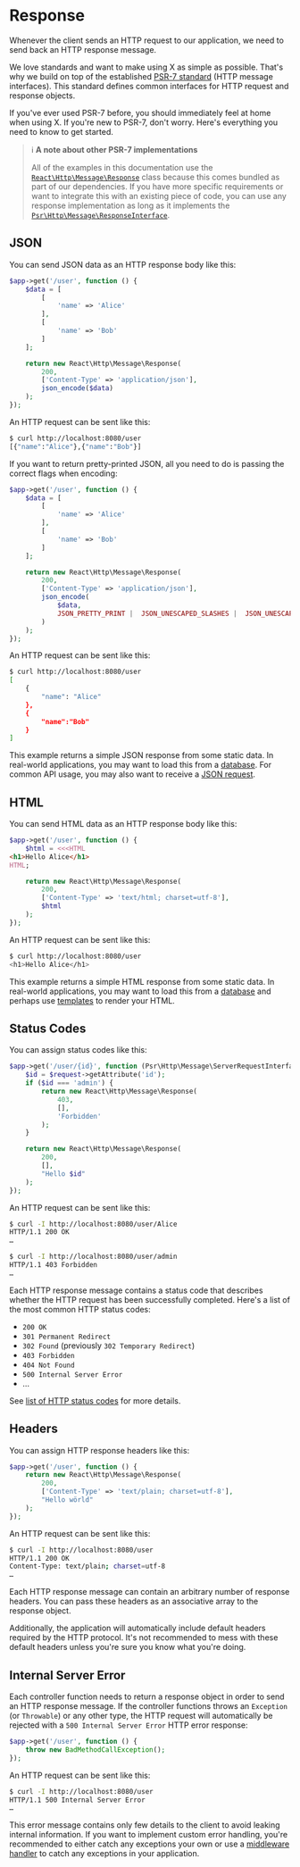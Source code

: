 # Response

Whenever the client sends an HTTP request to our application,
we need to send back an HTTP response message.

We love standards and want to make using X as simple as possible.
That's why we build on top of the established [PSR-7 standard](https://www.php-fig.org/psr/psr-7/)
(HTTP message interfaces).
This standard defines common interfaces for HTTP request and response objects.

If you've ever used PSR-7 before, you should immediately feel at home when using X.
If you're new to PSR-7, don't worry.
Here's everything you need to know to get started.

> ℹ️ **A note about other PSR-7 implementations**
>
> All of the examples in this documentation use the
> [`React\Http\Message\Response`](https://reactphp.org/http/#response) class
> because this comes bundled as part of our dependencies.
> If you have more specific requirements or want to integrate this with an
> existing piece of code, you can use any response implementation as long as
> it implements the [`Psr\Http\Message\ResponseInterface`](https://www.php-fig.org/psr/psr-7/#33-psrhttpmessageresponseinterface).

## JSON

You can send JSON data as an HTTP response body like this:

```php
$app->get('/user', function () {
    $data = [
        [
            'name' => 'Alice'
        ],
        [
            'name' => 'Bob'
        ]
    ];

    return new React\Http\Message\Response(
        200,
        ['Content-Type' => 'application/json'],
        json_encode($data)
    );
});
```

An HTTP request can be sent like this:

```bash
$ curl http://localhost:8080/user
[{"name":"Alice"},{"name":"Bob"}]
```

If you want to return pretty-printed JSON, all you need to do is passing the
correct flags when encoding:

```php hl_lines="14-17"
$app->get('/user', function () {
    $data = [
        [
            'name' => 'Alice'
        ],
        [
            'name' => 'Bob'
        ]
    ];

    return new React\Http\Message\Response(
        200,
        ['Content-Type' => 'application/json'],
        json_encode(
            $data,
            JSON_PRETTY_PRINT |  JSON_UNESCAPED_SLASHES |  JSON_UNESCAPED_UNICODE
        )
    );
});
```

An HTTP request can be sent like this:

```bash
$ curl http://localhost:8080/user
[
    {
        "name": "Alice"
    },
    {
        "name":"Bob"
    }
]
```

This example returns a simple JSON response from some static data.
In real-world applications, you may want to load this from a
[database](../integrations/database.md).
For common API usage, you may also want to receive a [JSON request](request.md#json).

## HTML

You can send HTML data as an HTTP response body like this:

```php
$app->get('/user', function () {
    $html = <<<HTML
<h1>Hello Alice</h1>
HTML;

    return new React\Http\Message\Response(
        200,
        ['Content-Type' => 'text/html; charset=utf-8'],
        $html
    );
});
```

An HTTP request can be sent like this:

```bash
$ curl http://localhost:8080/user
<h1>Hello Alice</h1>
```

This example returns a simple HTML response from some static data.
In real-world applications, you may want to load this from a
[database](../integrations/database.md) and perhaps use
[templates](../integrations/templates.md) to render your HTML.

## Status Codes

You can assign status codes like this:

```php hl_lines="5 12"
$app->get('/user/{id}', function (Psr\Http\Message\ServerRequestInterface $request) {
    $id = $request->getAttribute('id');
    if ($id === 'admin') {
        return new React\Http\Message\Response(
            403,
            [],
            'Forbidden'
        );
    }

    return new React\Http\Message\Response(
        200,
        [],
        "Hello $id"
    );
});
```

An HTTP request can be sent like this:

```bash hl_lines="2 6"
$ curl -I http://localhost:8080/user/Alice
HTTP/1.1 200 OK
…

$ curl -I http://localhost:8080/user/admin
HTTP/1.1 403 Forbidden
…
```

Each HTTP response message contains a status code that describes whether the
HTTP request has been successfully completed.
Here's a list of the most common HTTP status codes:

* `200 OK`
* `301 Permanent Redirect`
* `302 Found` (previously `302 Temporary Redirect`)
* `403 Forbidden`
* `404 Not Found`
* `500 Internal Server Error`
* …

See [list of HTTP status codes](https://developer.mozilla.org/en-US/docs/Web/HTTP/Status) for more details.

## Headers

You can assign HTTP response headers like this:

```php hl_lines="4"
$app->get('/user', function () {
    return new React\Http\Message\Response(
        200,
        ['Content-Type' => 'text/plain; charset=utf-8'],
        "Hello wörld"
    );
});
```

An HTTP request can be sent like this:

```bash  hl_lines="3"
$ curl -I http://localhost:8080/user
HTTP/1.1 200 OK
Content-Type: text/plain; charset=utf-8
…
```

Each HTTP response message can contain an arbitrary number of response headers.
You can pass these headers as an associative array to the response object.

Additionally, the application will automatically include default headers required
by the HTTP protocol.
It's not recommended to mess with these default headers unless you're sure you
know what you're doing.

## Internal Server Error

Each controller function needs to return a response object in order to send
an HTTP response message.
If the controller functions throws an `Exception` (or `Throwable`) or any other type, the
HTTP request will automatically be rejected with a `500 Internal Server Error`
HTTP error response:

```php
$app->get('/user', function () {
    throw new BadMethodCallException();
});
```

An HTTP request can be sent like this:

```bash hl_lines="2"
$ curl -I http://localhost:8080/user
HTTP/1.1 500 Internal Server Error
…
```

This error message contains only few details to the client to avoid leaking
internal information.
If you want to implement custom error handling, you're recommended to either
catch any exceptions your own or use a [middleware handler](middleware.md) to
catch any exceptions in your application.
